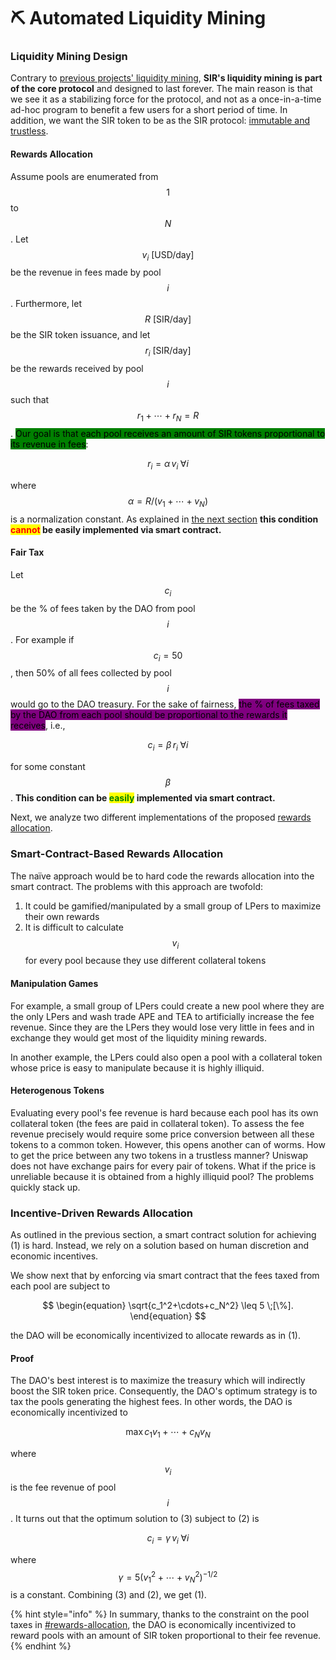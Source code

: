 # ⛏ Automated Liquidity Mining

### Liquidity Mining Design

Contrary to [previous projects' liquidity mining](https://101blockchains.com/liquidity-mining/), **SIR's liquidity mining is part of the core protocol** and designed to last forever. The main reason is that we see it as a stabilizing force for the protocol, and not as a once-in-a-time ad-hoc program to benefit a few users for a short period of time. In addition, we want the SIR token to be as the SIR protocol: [immutable and trustless](../../).

#### Rewards Allocation

Assume pools are enumerated from $$1$$ to $$N$$. Let $$v_i \text{ [USD/day]}$$ be the revenue in fees made by pool $$i$$. Furthermore, let $$R\text{ [SIR/day]}$$ be the SIR token issuance, and let $$r_i \text{ [SIR/day]}$$ be the rewards received by pool $$i$$ such that $$r_1+\cdots+r_N=R$$. <mark style="background-color:green;">Our goal is that each pool receives an amount of SIR tokens proportional to its revenue in fees</mark>:

$$
\begin{equation}
r_i = \alpha\, v_i \;\forall i
\end{equation}
$$

where $$\alpha = R / (v_1+\cdots+v_N)$$ is a normalization constant. As explained in [the next section](sir-token.md#the-drawbacks-of-algorithmic-liquidity-mining) **this condition **<mark style="color:red;">**cannot**</mark>** be easily implemented via smart contract.**

#### Fair Tax

Let $$c_i$$ be the % of fees taken by the DAO from pool $$i$$. For example if $$c_i=50$$, then 50% of all fees collected by pool $$i$$ would go to the DAO treasury. For the sake of fairness, <mark style="background-color:purple;">the % of fees taxed by the DAO from each pool should be proportional to the rewards it receives</mark>, i.e.,&#x20;

$$
\begin{equation}
c_i = \beta\, r_i \;\forall i
\end{equation}
$$

for some constant $$\beta$$. **This condition can be **<mark style="color:green;">**easily**</mark>** implemented via smart contract.**

Next, we analyze two different implementations of the proposed [rewards allocation](sir-token.md#rewards-allocation).

### Smart-Contract-Based Rewards Allocation

The naïve approach would be to hard code the rewards allocation into the smart contract. The problems with this approach are twofold:

1. It could be gamified/manipulated by a small group of LPers to maximize their own rewards
2. It is difficult to calculate $$v_i$$ for every pool because they use different collateral tokens

#### Manipulation Games

For example, a small group of LPers could create a new pool where they are the only LPers and wash trade APE and TEA to artificially increase the fee revenue. Since they are the LPers they would lose very little in fees and in exchange they would get most of the liquidity mining rewards.&#x20;

In another example, the LPers could also open a pool with a collateral token whose price is easy to manipulate because it is highly illiquid.

#### Heterogenous Tokens

Evaluating every pool's fee revenue is hard because each pool has its own collateral token (the fees are paid in collateral token). To assess the fee revenue precisely would require some price conversion between all these tokens to a common token. However, this opens another can of worms.  How to get the price between any two tokens in a trustless manner? Uniswap does not have exchange pairs for every pair of tokens. What if the price is unreliable because it is obtained from a highly illiquid pool? The problems quickly stack up. &#x20;

### Incentive-Driven Rewards Allocation

As outlined in the previous section, a smart contract solution for achieving (1) is hard. Instead, we rely on a solution based on human discretion and economic incentives.&#x20;

We show next that by enforcing via smart contract that the fees taxed from each pool are subject to

$$
\begin{equation}
\sqrt{c_1^2+\cdots+c_N^2} \leq 5 \;[\%].
\end{equation}
$$

the DAO will be economically incentivized to allocate rewards as in (1).

#### Proof

The DAO's best interest is to maximize the treasury which will indirectly boost the SIR token price. Consequently, the DAO's optimum strategy is to tax the pools generating the highest fees. In other words, the DAO is economically incentivized to

$$
\begin{equation}
\max c_1v_1+\cdots+c_Nv_N
\end{equation}
$$

where $$v_i$$ is the fee revenue of pool $$i$$. It turns out that the optimum solution to (3) subject to (2) is

$$
\begin{equation}
c_i= \gamma\,v_i \;\forall i
\end{equation}
$$

where $$\gamma = 5 (v_1^2+\cdots+v_N^2)^{-1/2}$$ is a constant. Combining (3) and (2), we get (1).

{% hint style="info" %}
In summary, thanks to the constraint on the pool taxes in [#rewards-allocation](sir-token.md#rewards-allocation "mention"), the DAO is economically incentivized to reward pools with an amount of SIR token proportional to their fee revenue.
{% endhint %}
